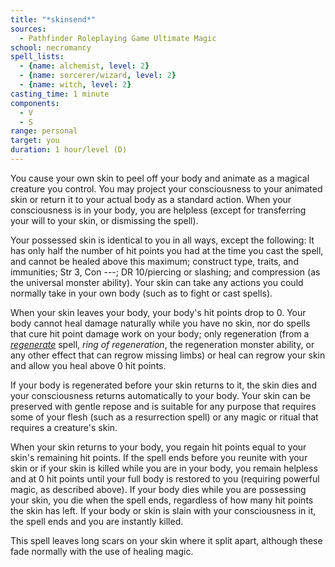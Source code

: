 ```yaml
---
title: "*skinsend*"
sources:
  - Pathfinder Roleplaying Game Ultimate Magic
school: necromancy
spell_lists:
  - {name: alchemist, level: 2}
  - {name: sorcerer/wizard, level: 2}
  - {name: witch, level: 2}
casting_time: 1 minute
components:
  - V
  - S
range: personal
target: you
duration: 1 hour/level (D)
---
```


You cause your own skin to peel off your body and animate as a magical creature you control. You may project your consciousness to your animated skin or return it to your actual body as a standard action. When your consciousness is in your body, you are helpless (except for transferring your will to your skin, or dismissing the spell).

Your possessed skin is identical to you in all ways, except the following: It has only half the number of hit points you had at the time you cast the spell, and cannot be healed above this maximum; construct type, traits, and immunities; Str 3, Con ---; DR 10/piercing or slashing; and compression (as the universal monster ability). Your skin can take any actions you could normally take in your own body (such as to fight or cast spells).

When your skin leaves your body, your body's hit points drop to 0. Your body cannot heal damage naturally while you have no skin, nor do spells that cure hit point damage work on your body; only regeneration (from a [*regenerate*](/spells/regenerate/) spell, *ring of regeneration*, the regeneration monster ability, or any other effect that can regrow missing limbs) or heal can regrow your skin and allow you heal above 0 hit points.

If your body is regenerated before your skin returns to it, the skin dies and your consciousness returns automatically to your body. Your skin can be preserved with gentle repose and is suitable for any purpose that requires some of your flesh (such as a resurrection spell) or any magic or ritual that requires a creature's skin.

When your skin returns to your body, you regain hit points equal to your skin's remaining hit points. If the spell ends before you reunite with your skin or if your skin is killed while you are in your body, you remain helpless and at 0 hit points until your full body is restored to you (requiring powerful magic, as described above). If your body dies while you are possessing your skin, you die when the spell ends, regardless of how many hit points the skin has left. If your body or skin is slain with your consciousness in it, the spell ends and you are instantly killed.

This spell leaves long scars on your skin where it split apart, although these fade normally with the use of healing magic.

